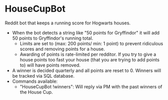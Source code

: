 HouseCupBot
===========

Reddit bot that keeps a running score for Hogwarts houses.

- When the bot detects a string like "50 points for Gryffindor" it will add 50 points to Gryffindor's running total.
    - Limits are set to (max: 200 points/ min: 1 point) to prevent ridiculous scores and removing points for a house. 
    - Awarding of points is rate-limited per redditor. If you try to give a house points too fast your house (that you are trying to add points to) will have points removed.
- A winner is decided quarterly and all points are reset to 0. Winners will be tracked via SQL database.
- Commands available:
    - "HouseCupBot !winners": Will reply via PM with the past winners of the House Cup.
